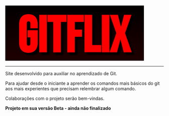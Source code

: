 [![Gitflix](./gitflix-logo.png)](https://gitflix-tau.vercel.app)

***

Site desenvolvido para auxiliar no aprendizado de Git.

Para ajudar desde o iniciante a aprender os comandos mais básicos do git aos mais experientes que precisam relembrar algum comando.

Colaborações com o projeto serão bem-vindas.

**Projeto em sua versão Beta - ainda não finalizado**
